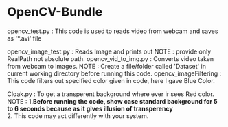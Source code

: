 # OpenCV-Bundle
opencv_test.py : This code is used to reads video from webcam and saves as '*.avi' file

opencv_image_test.py : Reads Image and prints out
                NOTE : provide only RealPath not absolute path.
opencv_vid_to_img.py : Converts video taken from webcam to images.
                NOTE : Create a file/folder called 'Dataset' in current working directory before running this code. 
opencv_imageFiltering : This code filters out specified color given in code, here I gave Blue Color. 

Cloak.py  : To get a transperent background where ever ir sees Red color.
                NOTE : 1.**Before running the code, show case standard background for 5 to 6 seconds because as it gives illusion of transperency**  
                       2. This code may act differently with your system. 
